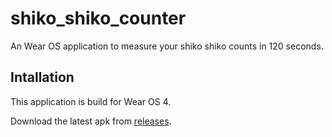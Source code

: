 # shiko_shiko_counter

An Wear OS application to measure your shiko shiko counts in 120 seconds.

## Intallation

This application is build for Wear OS 4.

Download the latest apk from [releases](https://github.com/mervyn-teo/shiko_shiko_counter/releases).


